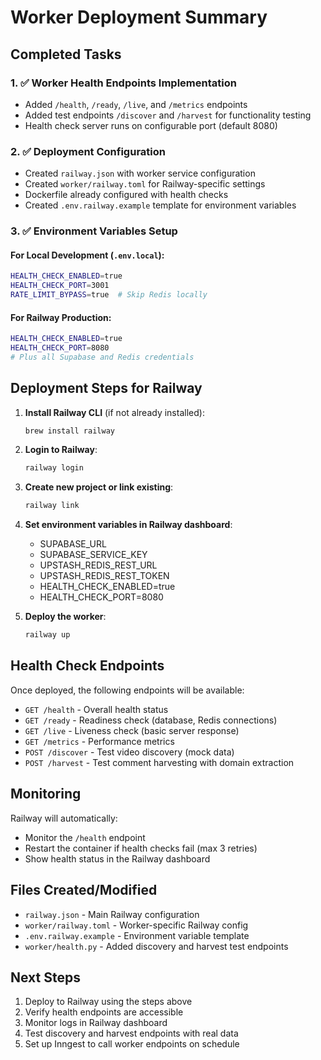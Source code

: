 # Worker Deployment Summary

## Completed Tasks

### 1. ✅ Worker Health Endpoints Implementation

- Added `/health`, `/ready`, `/live`, and `/metrics` endpoints
- Added test endpoints `/discover` and `/harvest` for functionality testing
- Health check server runs on configurable port (default 8080)

### 2. ✅ Deployment Configuration

- Created `railway.json` with worker service configuration
- Created `worker/railway.toml` for Railway-specific settings
- Dockerfile already configured with health checks
- Created `.env.railway.example` template for environment variables

### 3. ✅ Environment Variables Setup

#### For Local Development (`.env.local`):

```bash
HEALTH_CHECK_ENABLED=true
HEALTH_CHECK_PORT=3001
RATE_LIMIT_BYPASS=true  # Skip Redis locally
```

#### For Railway Production:

```bash
HEALTH_CHECK_ENABLED=true
HEALTH_CHECK_PORT=8080
# Plus all Supabase and Redis credentials
```

## Deployment Steps for Railway

1. **Install Railway CLI** (if not already installed):

   ```bash
   brew install railway
   ```

2. **Login to Railway**:

   ```bash
   railway login
   ```

3. **Create new project or link existing**:

   ```bash
   railway link
   ```

4. **Set environment variables in Railway dashboard**:
   - SUPABASE_URL
   - SUPABASE_SERVICE_KEY
   - UPSTASH_REDIS_REST_URL
   - UPSTASH_REDIS_REST_TOKEN
   - HEALTH_CHECK_ENABLED=true
   - HEALTH_CHECK_PORT=8080

5. **Deploy the worker**:
   ```bash
   railway up
   ```

## Health Check Endpoints

Once deployed, the following endpoints will be available:

- `GET /health` - Overall health status
- `GET /ready` - Readiness check (database, Redis connections)
- `GET /live` - Liveness check (basic server response)
- `GET /metrics` - Performance metrics
- `POST /discover` - Test video discovery (mock data)
- `POST /harvest` - Test comment harvesting with domain extraction

## Monitoring

Railway will automatically:

- Monitor the `/health` endpoint
- Restart the container if health checks fail (max 3 retries)
- Show health status in the Railway dashboard

## Files Created/Modified

- `railway.json` - Main Railway configuration
- `worker/railway.toml` - Worker-specific Railway config
- `.env.railway.example` - Environment variable template
- `worker/health.py` - Added discovery and harvest test endpoints

## Next Steps

1. Deploy to Railway using the steps above
2. Verify health endpoints are accessible
3. Monitor logs in Railway dashboard
4. Test discovery and harvest endpoints with real data
5. Set up Inngest to call worker endpoints on schedule
